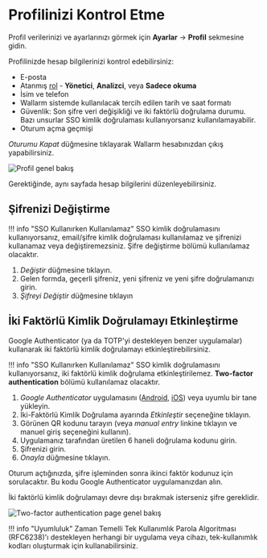 [link-2fa-android-app]:     https://play.google.com/store/apps/details?id=com.google.android.apps.authenticator2&hl=en
[link-2fa-ios-app]:         https://apps.apple.com/app/google-authenticator/id388497605

[img-profile]:              ../../images/user-guides/settings/profile.png
[img-2fa-page]:             ../../images/user-guides/settings/2fa-page.png

# Profilinizi Kontrol Etme

Profil verilerinizi ve ayarlarınızı görmek için **Ayarlar** → **Profil** sekmesine gidin.

Profilinizde hesap bilgilerinizi kontrol edebilirsiniz:

* E-posta
* Atanmış [rol](users.md#user-roles) - **Yönetici**, **Analizci**, veya **Sadece okuma**
* İsim ve telefon
* Wallarm sistemde kullanılacak tercih edilen tarih ve saat formatı
* Güvenlik: Son şifre veri değişikliği ve iki faktörlü doğrulama durumu. Bazı unsurlar SSO kimlik doğrulaması kullanıyorsanız kullanılamayabilir.
* Oturum açma geçmişi

*Oturumu Kapat* düğmesine tıklayarak Wallarm hesabınızdan çıkış yapabilirsiniz.

![Profil genel bakış][img-profile]

Gerektiğinde, aynı sayfada hesap bilgilerini düzenleyebilirsiniz.

## Şifrenizi Değiştirme

!!! info "SSO Kullanırken Kullanılamaz"
    SSO kimlik doğrulamasını kullanıyorsanız, email/şifre kimlik doğrulaması kullanılamaz ve şifrenizi kullanamaz veya değiştiremezsiniz. Şifre değiştirme bölümü kullanılamaz olacaktır.

1. *Değiştir* düğmesine tıklayın.
1. Gelen formda, geçerli şifreniz, yeni şifreniz ve yeni şifre doğrulamanızı girin.
1. *Şifreyi Değiştir* düğmesine tıklayın

## İki Faktörlü Kimlik Doğrulamayı Etkinleştirme

Google Authenticator (ya da TOTP'yi destekleyen benzer uygulamalar) kullanarak iki faktörlü kimlik doğrulamayı etkinleştirebilirsiniz.

!!! info "SSO Kullanırken Kullanılamaz"
    SSO kimlik doğrulamasını kullanıyorsanız, iki faktörlü kimlik doğrulama etkinleştirilemez. **Two-factor authentication** bölümü kullanılamaz olacaktır.

1. *Google Authenticator* uygulamasını ([Android][link-2fa-android-app], [iOS][link-2fa-ios-app]) veya uyumlu bir tane yükleyin.
1. İki-Faktörlü Kimlik Doğrulama ayarında *Etkinleştir* seçeneğine tıklayın.
1. Görünen QR kodunu tarayın (veya *manual entry* linkine tıklayın ve manuel giriş seçeneğini kullanın).
1. Uygulamanız tarafından üretilen 6 haneli doğrulama kodunu girin.
1. Şifrenizi girin.
1. *Onayla* düğmesine tıklayın.

Oturum açtığınızda, şifre işleminden sonra ikinci faktör kodunuz için sorulacaktır. Bu kodu Google Authenticator uygulamanızdan alın.

İki faktörlü kimlik doğrulamayı devre dışı bırakmak isterseniz şifre gereklidir.

![Two-factor authentication page genel bakış][img-2fa-page]

!!! info "Uyumluluk"
    Zaman Temelli Tek Kullanımlık Parola Algoritması (RFC6238)'ı destekleyen herhangi bir uygulama veya cihazı, tek-kullanımlık kodları oluşturmak için kullanabilirsiniz.
